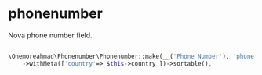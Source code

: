 # phonenumber
Nova phone number field.

```php

\Onemoreahmad\Phonenumber\Phonenumber::make(__('Phone Number'), 'phone')
    ->withMeta(['country'=> $this->country ])->sortable(),

```
